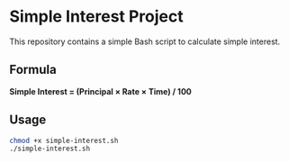 # Simple Interest Project

This repository contains a simple Bash script to calculate simple interest.

## Formula

**Simple Interest = (Principal × Rate × Time) / 100**

## Usage

```bash
chmod +x simple-interest.sh
./simple-interest.sh
